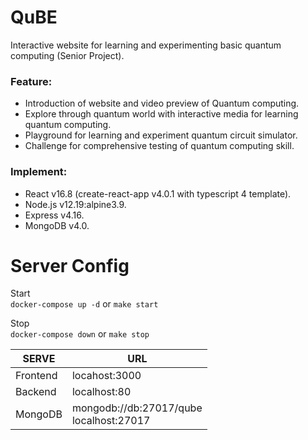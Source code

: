 # QuBE
Interactive website for learning and experimenting basic quantum computing (Senior Project). 

### Feature:
- Introduction of website and video preview of Quantum computing.
- Explore through quantum world with interactive media for learning quantum computing.
- Playground for learning and experiment quantum circuit simulator.
- Challenge for comprehensive testing of quantum computing skill.

### Implement:
- React v16.8 (create-react-app v4.0.1 with typescript 4 template).
- Node.js v12.19:alpine3.9.
- Express v4.16.
- MongoDB v4.0.

# Server Config
Start <br>
`docker-compose up -d`  or `make start`<br>

Stop <br>
`docker-compose down`  or `make stop`<br>

|SERVE|URL|
|-|-|
|Frontend|locahost:3000|
|Backend|localhost:80|
|MongoDB|mongodb://db:27017/qube<br>localhost:27017|
